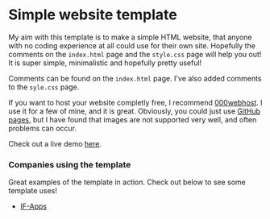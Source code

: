 # Simple website template
My aim with this template is to make a simple HTML website, that anyone with no coding experience at all could use for their own site. Hopefully the comments on the `index.html` page and the `style.css` page will help you out! It is super simple, minimalistic and hopefully pretty useful!

Comments can be found on the `index.html` page. I've also added comments to the `syle.css` page.

If you want to host your website completly free, I recommend [000webhost](https://www.000webhost.com/928694.html). I use it for a few of mine, and it is great. Obviously, you could just use [GitHub pages](https://pages.github.com/), but I have found that images are not supported very well, and often problems can occur.

Check out a live demo [here](https://giacomolaw.github.io/simple-website-template/).

### Companies using the template
Great examples of the template in action. Check out below to see some template uses!

- [IF-Apps](https://if-apps.github.io/)
